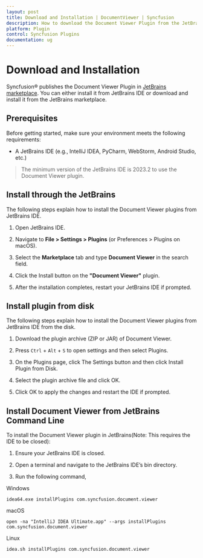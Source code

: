 ```yaml
---
layout: post
title: Download and Installation | DocumentViewer | Syncfusion
description: How to download the Document Viewer Plugin from the JetBrains marketplace site and from the plugins View tab.
platform: Plugin
control: Syncfusion Plugins
documentation: ug
---
```


# Download and Installation

Syncfusion® publishes the Document Viewer Plugin in [JetBrains marketplace](https://mark..). You can either install it from JetBrains IDE or download and install it from the JetBrains marketplace.

## Prerequisites

Before getting started, make sure your environment meets the following requirements:

* A JetBrains IDE (e.g., IntelliJ IDEA, PyCharm, WebStorm, Android Studio, etc.)

 > The minimum version of the JetBrains IDE is 2023.2 to use the Document Viewer plugin.


## Install through the JetBrains

The following steps explain how to install the Document Viewer plugins from JetBrains IDE.

1. Open JetBrains IDE.

2. Navigate to **File > Settings > Plugins** (or Preferences > Plugins on macOS).

3. Select the **Marketplace** tab and type **Document Viewer** in the search field.

4. Click the Install button on the **"Document Viewer"** plugin.

5. After the installation completes, restart your JetBrains IDE if prompted.

## Install plugin from disk

The following steps explain how to install the Document Viewer plugins from JetBrains IDE from the disk.

1. Download the plugin archive (ZIP or JAR) of Document Viewer.

2. Press `Ctrl` + `Alt` + `S` to open settings and then select Plugins.

3. On the Plugins page, click The Settings button and then click Install Plugin from Disk.

4. Select the plugin archive file and click OK.

5. Click OK to apply the changes and restart the IDE if prompted.


## Install Document Viewer from JetBrains Command Line

To install the Document Viewer plugin in JetBrains(Note: This requires the IDE to be closed):

1. Ensure your JetBrains IDE is closed.

2. Open a terminal and navigate to the JetBrains IDE’s bin directory.

3. Run the following command,

Windows

```
idea64.exe installPlugins com.syncfusion.document.viewer
```

macOS

```
open -na "IntelliJ IDEA Ultimate.app" --args installPlugins com.syncfusion.document.viewer
```

Linux

```
idea.sh installPlugins com.syncfusion.document.viewer
```